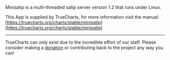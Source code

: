 Minisatip is a multi-threaded satip server version 1.2 that runs under Linux.

This App is supplied by TrueCharts, for more information visit the manual: [https://truecharts.org/charts/stable/minisatip](https://truecharts.org/charts/stable/minisatip)

---

TrueCharts can only exist due to the incredible effort of our staff.
Please consider making a [donation](https://truecharts.org/about/sponsor) or contributing back to the project any way you can!
